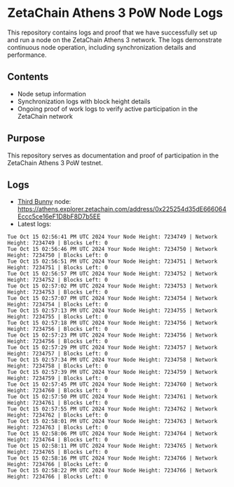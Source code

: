 # ZetaChain Athens 3 PoW Node Logs
This repository contains logs and proof that we have successfully set up and run a node on the ZetaChain Athens 3 network. The logs demonstrate continuous node operation, including synchronization details and performance.

## Contents
- Node setup information
- Synchronization logs with block height details
- Ongoing proof of work logs to verify active participation in the ZetaChain network

## Purpose
This repository serves as documentation and proof of participation in the ZetaChain Athens 3 PoW testnet.

## Logs

- [Third Bunny](https://thirdbunny.xyz/) node: https://athens.explorer.zetachain.com/address/0x225254d35dE666064Eccc5ce16eF1D8bF8D7b5EE
- Latest logs:
```
Tue Oct 15 02:56:41 PM UTC 2024 Your Node Height: 7234749 | Network Height: 7234749 | Blocks Left: 0
Tue Oct 15 02:56:46 PM UTC 2024 Your Node Height: 7234750 | Network Height: 7234750 | Blocks Left: 0
Tue Oct 15 02:56:51 PM UTC 2024 Your Node Height: 7234751 | Network Height: 7234751 | Blocks Left: 0
Tue Oct 15 02:56:57 PM UTC 2024 Your Node Height: 7234752 | Network Height: 7234752 | Blocks Left: 0
Tue Oct 15 02:57:02 PM UTC 2024 Your Node Height: 7234753 | Network Height: 7234753 | Blocks Left: 0
Tue Oct 15 02:57:07 PM UTC 2024 Your Node Height: 7234754 | Network Height: 7234754 | Blocks Left: 0
Tue Oct 15 02:57:13 PM UTC 2024 Your Node Height: 7234755 | Network Height: 7234755 | Blocks Left: 0
Tue Oct 15 02:57:18 PM UTC 2024 Your Node Height: 7234756 | Network Height: 7234756 | Blocks Left: 0
Tue Oct 15 02:57:23 PM UTC 2024 Your Node Height: 7234756 | Network Height: 7234756 | Blocks Left: 0
Tue Oct 15 02:57:29 PM UTC 2024 Your Node Height: 7234757 | Network Height: 7234757 | Blocks Left: 0
Tue Oct 15 02:57:34 PM UTC 2024 Your Node Height: 7234758 | Network Height: 7234758 | Blocks Left: 0
Tue Oct 15 02:57:39 PM UTC 2024 Your Node Height: 7234759 | Network Height: 7234759 | Blocks Left: 0
Tue Oct 15 02:57:45 PM UTC 2024 Your Node Height: 7234760 | Network Height: 7234760 | Blocks Left: 0
Tue Oct 15 02:57:50 PM UTC 2024 Your Node Height: 7234761 | Network Height: 7234761 | Blocks Left: 0
Tue Oct 15 02:57:55 PM UTC 2024 Your Node Height: 7234762 | Network Height: 7234762 | Blocks Left: 0
Tue Oct 15 02:58:01 PM UTC 2024 Your Node Height: 7234763 | Network Height: 7234763 | Blocks Left: 0
Tue Oct 15 02:58:06 PM UTC 2024 Your Node Height: 7234764 | Network Height: 7234764 | Blocks Left: 0
Tue Oct 15 02:58:11 PM UTC 2024 Your Node Height: 7234765 | Network Height: 7234765 | Blocks Left: 0
Tue Oct 15 02:58:16 PM UTC 2024 Your Node Height: 7234766 | Network Height: 7234766 | Blocks Left: 0
Tue Oct 15 02:58:22 PM UTC 2024 Your Node Height: 7234766 | Network Height: 7234766 | Blocks Left: 0
```
